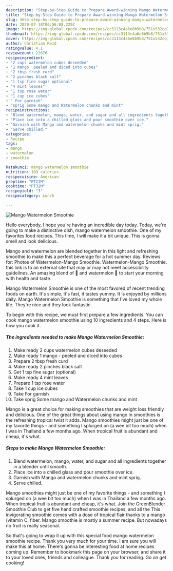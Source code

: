 ```yaml
---
description: "Step-by-Step Guide to Prepare Award-winning Mango Watermelon Smoothie"
title: "Step-by-Step Guide to Prepare Award-winning Mango Watermelon Smoothie"
slug: 3654-step-by-step-guide-to-prepare-award-winning-mango-watermelon-smoothie
date: 2020-07-18T00:56:08.229Z
image: https://img-global.cpcdn.com/recipes/cc3113c4a6e8b9b8/751x532cq70/mango-watermelon-smoothie-recipe-main-photo.jpg
thumbnail: https://img-global.cpcdn.com/recipes/cc3113c4a6e8b9b8/751x532cq70/mango-watermelon-smoothie-recipe-main-photo.jpg
cover: https://img-global.cpcdn.com/recipes/cc3113c4a6e8b9b8/751x532cq70/mango-watermelon-smoothie-recipe-main-photo.jpg
author: Christian Reid
ratingvalue: 4.1
reviewcount: 22676
recipeingredient:
- "2 cups watermelon cubes deseeded"
- "1 mango  peeled and diced into cubes"
- "2 tbsp fresh curd"
- "2 pinches black salt"
- "1 tsp fine sugar optional"
- "4 mint leaves"
- "1 tsp rose water"
- "1 cup ice cubes"
- " For garnish"
- "sprig Some mango and Watermelon chunks and mint"
recipeinstructions:
- "Blend watermelon, mango, water, and sugar and all ingredients together in a blender until smooth."
- "Place ice into a chilled glass and pour smoothie over ice."
- "Garnish with Mango and watermelon chunks and mint sprig."
- "Serve chilled."
categories:
- Recipe
tags:
- mango
- watermelon
- smoothie

katakunci: mango watermelon smoothie 
nutrition: 109 calories
recipecuisine: American
preptime: "PT21M"
cooktime: "PT32M"
recipeyield: "3"
recipecategory: Lunch

---
```



![Mango Watermelon Smoothie](https://img-global.cpcdn.com/recipes/cc3113c4a6e8b9b8/751x532cq70/mango-watermelon-smoothie-recipe-main-photo.jpg)

Hello everybody, I hope you're having an incredible day today. Today, we're going to make a distinctive dish, mango watermelon smoothie. One of my favorites food recipes. This time, I will make it a bit unique. This is gonna smell and look delicious.

Mango and watermelon are blended together in this light and refreshing smoothie to make this a perfect beverage for a hot summer day. Reviews for: Photos of Watermelon-Mango Smoothie. Watermelon-Mango Smoothie. this link is to an external site that may or may not meet accessibility guidelines. An amazing blend of 🥭 and watermelon 🍉 to start your morning with health and taste.

Mango Watermelon Smoothie is one of the most favored of recent trending foods on earth. It's simple, it's fast, it tastes yummy. It is enjoyed by millions daily. Mango Watermelon Smoothie is something that I've loved my whole life. They're nice and they look fantastic.


To begin with this recipe, we must first prepare a few ingredients. You can cook mango watermelon smoothie using 10 ingredients and 4 steps. Here is how you cook it.

<!--inarticleads1-->

##### The ingredients needed to make Mango Watermelon Smoothie:

1. Make ready 2 cups watermelon cubes deseeded
1. Make ready 1 mango - peeled and diced into cubes
1. Prepare 2 tbsp fresh curd
1. Make ready 2 pinches black salt
1. Get 1 tsp fine sugar (optional)
1. Make ready 4 mint leaves
1. Prepare 1 tsp rose water
1. Take 1 cup ice cubes
1. Take  For garnish
1. Take sprig Some mango and Watermelon chunks and mint


Mango is a great choice for making smoothies that are weight loss friendly and delicious. One of the great things about using mango in smoothies is the refreshing tropical twist it adds. Mango smoothies might just be one of my favorite things - and something I splurged on (a wee bit too much) when I was in Thailand a few months ago. When tropical fruit is abundant and cheap, it&#39;s what. 

<!--inarticleads2-->

##### Steps to make Mango Watermelon Smoothie:

1. Blend watermelon, mango, water, and sugar and all ingredients together in a blender until smooth.
1. Place ice into a chilled glass and pour smoothie over ice.
1. Garnish with Mango and watermelon chunks and mint sprig.
1. Serve chilled.


Mango smoothies might just be one of my favorite things - and something I splurged on (a wee bit too much) when I was in Thailand a few months ago. When tropical fruit is abundant and cheap, it&#39;s what. Join the GreenBlender Smoothie Club to get five hand crafted smoothie recipes, and all the This invigorating smoothie comes with a dose of tropical flair thanks to a mango (vitamin C, fiber. Mango smoothie is mostly a summer recipe. But nowadays no fruit is really seasonal. 

So that's going to wrap it up with this special food mango watermelon smoothie recipe. Thank you very much for your time. I am sure you will make this at home. There's gonna be interesting food at home recipes coming up. Remember to bookmark this page on your browser, and share it to your loved ones, friends and colleague. Thank you for reading. Go on get cooking!
